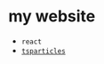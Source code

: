 # my website

- `react`
- [`tsparticles`](https://github.com/matteobruni/tsparticles/blob/main/components/react/README.md#code)
